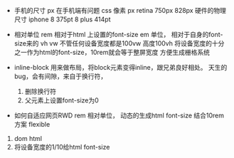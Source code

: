 - 手机的尺寸
  px 在手机端有问题
  css 像素 px retina 750px  828px 
  硬件的物理尺寸 iphone 8 375pt 8 plus 414pt

- 相对单位
  rem 相对于html 上设置的font-size
  em 单位， 相对于自身的font-size来的
  vh vw 不管任何设备宽度都是100vw 高度100vh
  将设备宽度的十分之一作为html的font-size，10rem就会等于整屏宽度
  方便生成栅格系统

- inline-block
  用来做布局，将block元素变得inline，跟兄弟良好相处。
  天生的bug，会有间隙，来自于换行符，
  1. 删除换行符
  2. 父元素上设置font-size为0

- 如何自适应网页RWD
rem 相对单位， 动态的生成html font-size
结合10rem 方案 flexible
1. dom html
2. 将设备宽度的1/10给html font-size